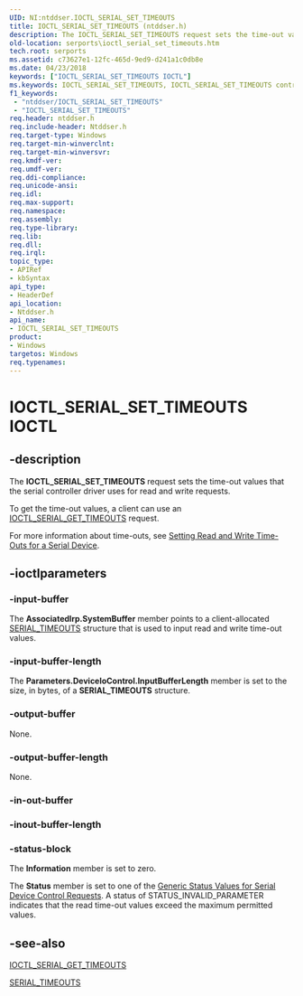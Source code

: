 ```yaml
---
UID: NI:ntddser.IOCTL_SERIAL_SET_TIMEOUTS
title: IOCTL_SERIAL_SET_TIMEOUTS (ntddser.h)
description: The IOCTL_SERIAL_SET_TIMEOUTS request sets the time-out values that the serial controller driver uses for read and write requests.
old-location: serports\ioctl_serial_set_timeouts.htm
tech.root: serports
ms.assetid: c73627e1-12fc-465d-9ed9-d241a1c0db8e
ms.date: 04/23/2018
keywords: ["IOCTL_SERIAL_SET_TIMEOUTS IOCTL"]
ms.keywords: IOCTL_SERIAL_SET_TIMEOUTS, IOCTL_SERIAL_SET_TIMEOUTS control, IOCTL_SERIAL_SET_TIMEOUTS control code [Serial Ports], ntddser/IOCTL_SERIAL_SET_TIMEOUTS, serports.ioctl_serial_set_timeouts, serref_5aac4101-9b7e-4bff-a61c-108ef9cb76f3.xml
f1_keywords:
 - "ntddser/IOCTL_SERIAL_SET_TIMEOUTS"
 - "IOCTL_SERIAL_SET_TIMEOUTS"
req.header: ntddser.h
req.include-header: Ntddser.h
req.target-type: Windows
req.target-min-winverclnt: 
req.target-min-winversvr: 
req.kmdf-ver: 
req.umdf-ver: 
req.ddi-compliance: 
req.unicode-ansi: 
req.idl: 
req.max-support: 
req.namespace: 
req.assembly: 
req.type-library: 
req.lib: 
req.dll: 
req.irql: 
topic_type:
- APIRef
- kbSyntax
api_type:
- HeaderDef
api_location:
- Ntddser.h
api_name:
- IOCTL_SERIAL_SET_TIMEOUTS
product:
- Windows
targetos: Windows
req.typenames: 
---
```


# IOCTL_SERIAL_SET_TIMEOUTS IOCTL


## -description


The <b>IOCTL_SERIAL_SET_TIMEOUTS</b> request sets the time-out values that the serial controller driver uses for read and write requests.

To get the time-out values, a client can use an <a href="https://docs.microsoft.com/windows-hardware/drivers/ddi/ntddser/ni-ntddser-ioctl_serial_get_timeouts">IOCTL_SERIAL_GET_TIMEOUTS</a> request.

For more information about time-outs, see <a href="https://docs.microsoft.com/previous-versions/ff547486(v=vs.85)">Setting Read and Write Time-Outs for a Serial Device</a>.


## -ioctlparameters




### -input-buffer

The <b>AssociatedIrp.SystemBuffer</b> member points to a client-allocated <a href="https://docs.microsoft.com/windows-hardware/drivers/ddi/ntddser/ns-ntddser-_serial_timeouts">SERIAL_TIMEOUTS</a> structure that is used to input read and write time-out values.


### -input-buffer-length

The <b>Parameters.DeviceIoControl.InputBufferLength</b> member is set to the size, in bytes, of a <b>SERIAL_TIMEOUTS</b> structure.


### -output-buffer

None.


### -output-buffer-length

None.


### -in-out-buffer








### -inout-buffer-length








### -status-block

The <b>Information</b> member is set to zero.

The <b>Status</b> member is set to one of the <a href="https://docs.microsoft.com/windows-hardware/drivers/serports/serial-device-control-requests2">Generic Status Values for Serial Device Control Requests</a>. A status of STATUS_INVALID_PARAMETER indicates that the read time-out values exceed the maximum permitted values.


## -see-also




<a href="https://docs.microsoft.com/windows-hardware/drivers/ddi/ntddser/ni-ntddser-ioctl_serial_get_timeouts">IOCTL_SERIAL_GET_TIMEOUTS</a>



<a href="https://docs.microsoft.com/windows-hardware/drivers/ddi/ntddser/ns-ntddser-_serial_timeouts">SERIAL_TIMEOUTS</a>
 

 

